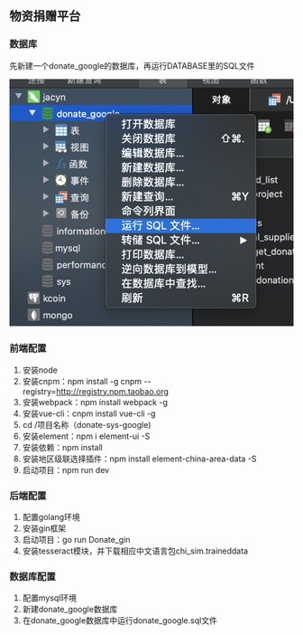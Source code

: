 ## 物资捐赠平台

### 数据库

先新建一个donate_google的数据库，再运行DATABASE里的SQL文件

![image-20200605120517868](README_pic/sql.png)
<br>

### 前端配置

1. 安装node
2. 安装cnpm：npm install -g cnpm --registry=http://registry.npm.taobao.org
3. 安装webpack：npm install webpack -g
4. 安装vue-cli：cnpm install vue-cli -g
5. cd /项目名称（donate-sys-google)
6. 安装element：npm i element-ui -S
7. 安装依赖：npm install
8. 安装地区级联选择插件：npm install element-china-area-data -S
9. 启动项目：npm run dev

### 后端配置

1. 配置golang环境
2. 安装gin框架
3. 启动项目：go run Donate_gin
4. 安装tesseract模块，并下载相应中文语言包chi_sim.traineddata 

### 数据库配置

1. 配置mysql环境
2. 新建donate_google数据库
3. 在donate_google数据库中运行donate_google.sql文件